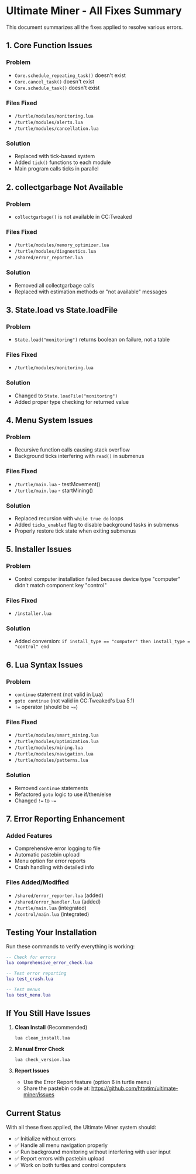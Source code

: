# Ultimate Miner - All Fixes Summary

This document summarizes all the fixes applied to resolve various errors.

## 1. Core Function Issues

### Problem
- `Core.schedule_repeating_task()` doesn't exist
- `Core.cancel_task()` doesn't exist
- `Core.schedule_task()` doesn't exist

### Files Fixed
- `/turtle/modules/monitoring.lua`
- `/turtle/modules/alerts.lua`
- `/turtle/modules/cancellation.lua`

### Solution
- Replaced with tick-based system
- Added `tick()` functions to each module
- Main program calls ticks in parallel

## 2. collectgarbage Not Available

### Problem
- `collectgarbage()` is not available in CC:Tweaked

### Files Fixed
- `/turtle/modules/memory_optimizer.lua`
- `/turtle/modules/diagnostics.lua`
- `/shared/error_reporter.lua`

### Solution
- Removed all collectgarbage calls
- Replaced with estimation methods or "not available" messages

## 3. State.load vs State.loadFile

### Problem
- `State.load("monitoring")` returns boolean on failure, not a table

### Files Fixed
- `/turtle/modules/monitoring.lua`

### Solution
- Changed to `State.loadFile("monitoring")`
- Added proper type checking for returned value

## 4. Menu System Issues

### Problem
- Recursive function calls causing stack overflow
- Background ticks interfering with `read()` in submenus

### Files Fixed
- `/turtle/main.lua` - testMovement()
- `/turtle/main.lua` - startMining()

### Solution
- Replaced recursion with `while true do` loops
- Added `ticks_enabled` flag to disable background tasks in submenus
- Properly restore tick state when exiting submenus

## 5. Installer Issues

### Problem
- Control computer installation failed because device type "computer" didn't match component key "control"

### Files Fixed
- `/installer.lua`

### Solution
- Added conversion: `if install_type == "computer" then install_type = "control" end`

## 6. Lua Syntax Issues

### Problem
- `continue` statement (not valid in Lua)
- `goto continue` (not valid in CC:Tweaked's Lua 5.1)
- `!=` operator (should be `~=`)

### Files Fixed
- `/turtle/modules/smart_mining.lua`
- `/turtle/modules/optimization.lua`
- `/turtle/modules/mining.lua`
- `/turtle/modules/navigation.lua`
- `/turtle/modules/patterns.lua`

### Solution
- Removed `continue` statements
- Refactored `goto` logic to use if/then/else
- Changed `!=` to `~=`

## 7. Error Reporting Enhancement

### Added Features
- Comprehensive error logging to file
- Automatic pastebin upload
- Menu option for error reports
- Crash handling with detailed info

### Files Added/Modified
- `/shared/error_reporter.lua` (added)
- `/shared/error_handler.lua` (added)
- `/turtle/main.lua` (integrated)
- `/control/main.lua` (integrated)

## Testing Your Installation

Run these commands to verify everything is working:

```lua
-- Check for errors
lua comprehensive_error_check.lua

-- Test error reporting
lua test_crash.lua

-- Test menus
lua test_menu.lua
```

## If You Still Have Issues

1. **Clean Install** (Recommended)
   ```
   lua clean_install.lua
   ```

2. **Manual Error Check**
   ```
   lua check_version.lua
   ```

3. **Report Issues**
   - Use the Error Report feature (option 6 in turtle menu)
   - Share the pastebin code at: https://github.com/httptim/ultimate-miner/issues

## Current Status

With all these fixes applied, the Ultimate Miner system should:
- ✅ Initialize without errors
- ✅ Handle all menu navigation properly
- ✅ Run background monitoring without interfering with user input
- ✅ Report errors with pastebin upload
- ✅ Work on both turtles and control computers